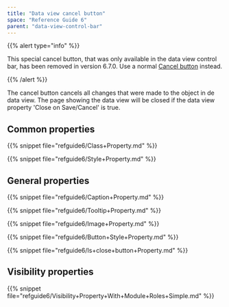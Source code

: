 ```yaml
---
title: "Data view cancel button"
space: "Reference Guide 6"
parent: "data-view-control-bar"
---
```



{{% alert type="info" %}}

This special cancel button, that was only available in the data view control bar, has been removed in version 6.7.0. Use a normal [Cancel button](cancel-button) instead.

{{% /alert %}}

The cancel button cancels all changes that were made to the object in de data view. The page showing the data view will be closed if the data view property 'Close on Save/Cancel' is true.

## Common properties

{{% snippet file="refguide6/Class+Property.md" %}}

{{% snippet file="refguide6/Style+Property.md" %}}

## General properties

{{% snippet file="refguide6/Caption+Property.md" %}}

{{% snippet file="refguide6/Tooltip+Property.md" %}}

{{% snippet file="refguide6/Image+Property.md" %}}

{{% snippet file="refguide6/Button+Style+Property.md" %}}

{{% snippet file="refguide6/Is+close+button+Property.md" %}}

## Visibility properties

{{% snippet file="refguide6/Visibility+Property+With+Module+Roles+Simple.md" %}}

